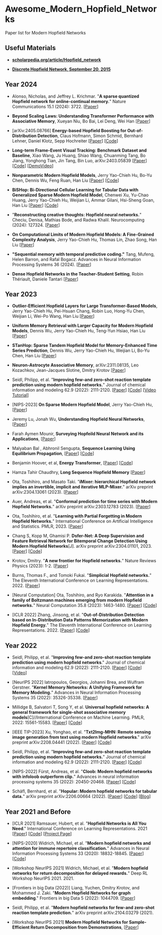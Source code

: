 # Awesome_Modern_Hopfield_Networks
Paper list for Modern Hopfield Networks 


## Useful Materials 

* [**scholarpedia.org/article/Hopfield_network**](http://scholarpedia.org/article/Hopfield_network)

* [**Discrete Hopfield Network, September 20, 2015**](http://neupy.com/2015/09/20/discrete_hopfield_network.html) 





## Year 2024 


*  Alonso, Nicholas, and Jeffrey L. Krichmar. "**A sparse quantized Hopfield network for online-continual memory.**" Nature Communications 15.1 (2024): 3722.
  [[Paper](https://www.nature.com/articles/s41467-024-46976-4)] 

* **Beyond Scaling Laws: Understanding Transformer Performance with Associative Memory**,
  Xueyan Niu, Bo Bai, Lei Deng, Wei Han
  [[Paper](https://arxiv.org/abs//2405.08707)] 

* [arXiv:2405.08766] **Energy-based Hopfield Boosting for Out-of-Distribution Detection**,
  Claus Hofmann, Simon Schmid, Bernhard Lehner, Daniel Klotz, Sepp Hochreiter
  [[Paper](https://arxiv.org/abs/2405.08766)]
  [[Code](https://github.com/ml-jku/hopfield-boosting)] 

* **Long-term Frame-Event Visual Tracking: Benchmark Dataset and Baseline**,
  Xiao Wang, Ju Huang, Shiao Wang, Chuanming Tang, Bo Jiang, Yonghong Tian, Jin Tang, Bin Luo,
  arXiv:2403.05839
  [[Paper](https://arxiv.org/pdf/2403.05839.pdf)]
  [[Code](https://github.com/Event-AHU/FELT_SOT_Benchmark)]
  [[DemoVideo](https://youtu.be/6zxiBHTqOhE?si=6ARRGFdBLSxyp3G8)]

* **Nonparametric Modern Hopfield Models**,
  Jerry Yao-Chieh Hu, Bo-Yu Chen, Dennis Wu, Feng Ruan, Han Liu
  [[Paper](https://arxiv.org/abs/2404.03900)]
  [[Code](https://github.com/MAGICS-LAB/NonparametricHopfield)] 

* **BiSHop: Bi-Directional Cellular Learning for Tabular Data with Generalized Sparse Modern Hopfield Model**,
  Chenwei Xu, Yu-Chao Huang, Jerry Yao-Chieh Hu, Weijian Li, Ammar Gilani, Hsi-Sheng Goan, Han Liu
  [[Paper](https://arxiv.org/abs/2404.03830)]
  [[Code](https://github.com/MAGICS-LAB/BiSHop)] 

* "**Reconstructing creative thoughts: Hopfield neural networks.**" Checiu, Denisa, Mathias Bode, and Radwa Khalil.  Neurocomputing (2024): 127324.
  [[Paper](https://www.sciencedirect.com/science/article/pii/S092523122400095X)]

* **On Computational Limits of Modern Hopfield Models: A Fine-Grained Complexity Analysis**, Jerry Yao-Chieh Hu, Thomas Lin, Zhao Song, Han Liu
  [[Paper](https://arxiv.org/abs/2402.04520)]

* **"Sequential memory with temporal predictive coding."** Tang, Mufeng, Helen Barron, and Rafal Bogacz. Advances in Neural Information Processing Systems 36 (2024).
  [[Paper](https://proceedings.neurips.cc/paper_files/paper/2023/hash/8a8b9c7f979e8819a7986b3ef825c08a-Abstract-Conference.html)]

* **Dense Hopfield Networks in the Teacher-Student Setting**, Robin Thériault, Daniele Tantari
  [[Paper](https://arxiv.org/abs/2401.04191)]




## Year 2023 


* **Outlier-Efficient Hopfield Layers for Large Transformer-Based Models**,
  Jerry Yao-Chieh Hu, Pei-Hsuan Chang, Robin Luo, Hong-Yu Chen, Weijian Li, Wei-Po Wang, Han Liu
  [[Paper](https://arxiv.org/abs/2404.03828)]

* **Uniform Memory Retrieval with Larger Capacity for Modern Hopfield Models**,
  Dennis Wu, Jerry Yao-Chieh Hu, Teng-Yun Hsiao, Han Liu
  [[Paper](https://arxiv.org/abs/2404.03827)] 

* **STanHop: Sparse Tandem Hopfield Model for Memory-Enhanced Time Series Prediction**,
  Dennis Wu, Jerry Yao-Chieh Hu, Weijian Li, Bo-Yu Chen, Han Liu
  [[Paper](https://arxiv.org/abs/2312.17346)] 

* **Neuron-Astrocyte Associative Memory**, arXiv:2311.08135, 
  Leo Kozachkov, Jean-Jacques Slotine, Dmitry Krotov
  [[Paper](https://arxiv.org/abs/2311.08135)] 

* Seidl, Philipp, et al. "**Improving few-and zero-shot reaction template prediction using modern hopfield networks.**" Journal of chemical information and modeling 62.9 (2022): 2111-2120.
  [[Paper](https://pubs.acs.org/doi/full/10.1021/acs.jcim.1c01065)]
  [[Code](https://github.com/ml-jku/mhn-react)]
  [[Video Tutorial](https://www.youtube.com/watch?v=xv3blKfpPww&ab_channel=ValenceLabs)]
  
* [NIPS-2023] **On Sparse Modern Hopfield Model**, Jerry Yao-Chieh Hu,
[[Paper](https://arxiv.org/abs/2309.12673)] 

* Jeremy Lu, Jonah Wu, **Understanding Hopfield Neural Networks**, [[Paper](https://jeremylu43.github.io/images/AMATH383%20-Final%20Paper.pdf)]

* Farah Aymen Mounir, **Surveying Hopfeild Neural Network and its Applications**, [[Paper](https://www.researchgate.net/profile/Farah-Aymen-3/publication/373844541_Surveying_Hopfeild_Neural_Network_and_its_Applications/links/650055b125ee6b7564e6a553/Surveying-Hopfeild-Neural-Network-and-its-Applications.pdf)] 

* Malyaban Bal , Abhronil Sengupta, **Sequence Learning Using Equilibrium Propagation**,
[[Paper](https://arxiv.org/pdf/2209.09626.pdf)] [[Code](https://github.com/NeuroCompLab-psu/EqProp-SeqLearning)] 

* Benjamin Hoover, et al, **Energy Transformer**,
[[Paper](https://arxiv.org/pdf/2302.07253.pdf)]
[[Code](https://github.com/bhoov/energy-transformer-jax)]

* Hamza Tahir Chaudhry, **Long Sequence Hopfield Memory** 
[[Paper](https://arxiv.org/abs/2306.04532)] 
  
* Ota, Toshihiro, and Masato Taki. "**iMixer: hierarchical Hopfield network implies an invertible, implicit and iterative MLP-Mixer.**" arXiv preprint arXiv:2304.13061 (2023).
[[Paper](https://arxiv.org/pdf/2304.13061.pdf)] 

* Auer, Andreas, et al. "**Conformal prediction for time series with Modern Hopfield Networks.**" arXiv preprint arXiv:2303.12783 (2023).
[[Paper](https://arxiv.org/pdf/2303.12783.pdf)]

* Ota, Toshihiro, et al. "**Learning with Partial Forgetting in Modern Hopfield Networks.**" International Conference on Artificial Intelligence and Statistics. PMLR, 2023.
[[Paper](https://proceedings.mlr.press/v206/ota23a/ota23a.pdf)]

* Chang S, Kopp M, Ghamisi P. **Dsfer-Net: A Deep Supervision and Feature Retrieval Network for Bitemporal Change Detection Using Modern Hopfield Networks**[J]. arXiv preprint arXiv:2304.01101, 2023.
[[Paper](https://arxiv.org/abs/2304.01101)] [[Code](https://github.com/ShizhenChang/Dsfer-Net)]

* Krotov, Dmitry. "**A new frontier for Hopfield networks.**" Nature Reviews Physics (2023): 1-2.
[[Paper](https://www.nature.com/articles/s42254-023-00595-y)]

* Burns, Thomas F., and Tomoki Fukai. "**Simplicial Hopfield networks.**" The Eleventh International Conference on Learning Representations. 2022.
[[Paper](https://arxiv.org/abs/2305.05179)]

* [Neural Computation] Ota, Toshihiro, and Ryo Karakida. "**Attention in a family of Boltzmann machines emerging from modern Hopfield networks.**" Neural Computation 35.8 (2023): 1463-1480.
[[Paper](https://arxiv.org/pdf/2212.04692.pdf)] [[Code](https://github.com/Toshihiro-Ota/AttnBM)]

* [ICLR 2022] Zhang, Jinsong, et al. "**Out-of-Distribution Detection based on In-Distribution Data Patterns Memorization with Modern Hopfield Energy.**" The Eleventh International Conference on Learning Representations. 2022. [[Paper](https://openreview.net/forum?id=KkazG4lgKL)] [[Code](https://github.com/zjs975584714/SHE)] 





## Year 2022 

* Seidl, Philipp, et al. "**Improving few-and zero-shot reaction template prediction using modern hopfield networks**." Journal of chemical information and modeling 62.9 (2022): 2111-2120.
  [[Paper](https://pubs.acs.org/doi/epdf/10.1021/acs.jcim.1c01065)]
  [[Code](https://github.com/ml-jku/mhn-react)]
  [[Video](https://youtu.be/xv3blKfpPww?si=NsnaoYOIgdKW_bYe)]

* [NeurIPS 2022] Iatropoulos, Georgios, Johanni Brea, and Wulfram Gerstner. "**Kernel Memory Networks: A Unifying Framework for Memory Modeling.**" Advances in Neural Information Processing Systems 35 (2022): 35326-35338. [[Paper](https://proceedings.neurips.cc/paper_files/paper/2022/file/e55d081280e79e714debf2902e18eb69-Paper-Conference.pdf)] 

* Millidge B, Salvatori T, Song Y, et al. **Universal hopfield networks: A general framework for single-shot associative memory models**[C]//International Conference on Machine Learning. PMLR, 2022: 15561-15583.
[[Paper](https://proceedings.mlr.press/v162/millidge22a.html)]
[[Code](https://github.com/BerenMillidge/Theory_Associative_Memory)] 

* [IEEE TIP-2023] Xu, Yonghao, et al. "**Txt2Img-MHN: Remote sensing image generation from text using modern Hopfield networks**." arXiv preprint arXiv:2208.04441 (2022). 
[[Paper](https://arxiv.org/abs/2208.04441)] [[Code](https://github.com/YonghaoXu/Txt2Img-MHN)]

* Seidl, Philipp, et al. "**Improving few-and zero-shot reaction template prediction using modern hopfield networks.**" Journal of chemical information and modeling 62.9 (2022): 2111-2120.
[[Paper](https://pubs.acs.org/doi/full/10.1021/acs.jcim.1c01065)] [[Code](http://github.com/ml-jku/mhn-react)]

* [NIPS-2022] Fürst, Andreas, et al. "**Cloob: Modern hopfield networks with infoloob outperform clip.**" Advances in neural information processing systems 35 (2022): 20450-20468.
[[Paper](https://proceedings.neurips.cc/paper_files/paper/2022/file/8078e76f913e31b8467e85b4c0f0d22b-Paper-Conference.pdf)] [[Code](https://github.com/ml-jku/cloob)]

* Schäfl, Bernhard, et al. "**Hopular: Modern hopfield networks for tabular data.**" arXiv preprint arXiv:2206.00664 (2022).
[[Paper](https://arxiv.org/abs/2206.00664)]
[[Code](https://github.com/ml-jku/hopular)]
[[Blog](https://ml-jku.github.io/hopular/)]



## Year 2021 and Before 
* [ICLR 2021] Ramsauer, Hubert, et al. "**Hopfield Networks is All You Need**." International Conference on Learning Representations. 2021
[[Paper](https://openreview.net/forum?id=tL89RnzIiCd)] [[Code](https://github.com/ml-jku/hopfield-layers)] [[Project Page](https://ml-jku.github.io/hopfield-layers/)]

* [NIPS-2020] Widrich, Michael, et al. "**Modern hopfield networks and attention for immune repertoire classification.**" Advances in Neural Information Processing Systems 33 (2020): 18832-18845.
[[Paper](https://proceedings.neurips.cc/paper_files/paper/2020/file/da4902cb0bc38210839714ebdcf0efc3-Paper.pdf)] [[Code](https://github.com/ml-jku/DeepRC)]

* [Workshop NeurIPS 2021] Widrich, Michael, et al. "**Modern hopfield networks for return decomposition for delayed rewards.**" Deep RL Workshop NeurIPS 2021. 2021.

* [Frontiers in big Data (2022)] Liang, Yuchen, Dmitry Krotov, and Mohammed J. Zaki. "**Modern Hopfield Networks for graph embedding**." Frontiers in big Data 5 (2022): 1044709. [[Paper](https://www.frontiersin.org/articles/10.3389/fdata.2022.1044709/full)]

* Seidl, Philipp, et al. "**Modern hopfield networks for few-and zero-shot reaction template prediction.**" arXiv preprint arXiv:2104.03279 (2021).

* [Workshop NeurIPS 2021] **Modern Hopfield Networks for Sample-Efficient Return Decomposition from Demonstrations**, [[Paper](https://offline-rl-neurips.github.io/2021/pdf/15.pdf)] 








